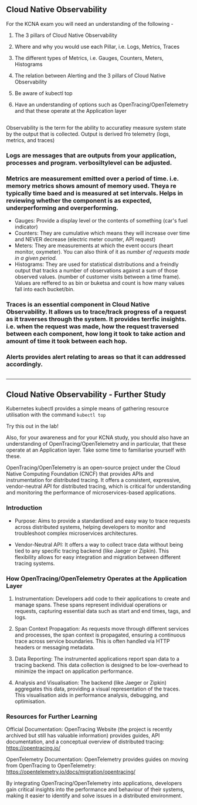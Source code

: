 ## Cloud Native Observability

For the KCNA exam you will need an understanding of the following -

1. The 3 pillars of Cloud Native Observability

2. Where and why you would use each Pillar, i.e. Logs, Metrics, Traces

3. The different types of Metrics, i.e. Gauges, Counters, Meters, Histograms

4. The relation between Alerting and the 3 pillars of Cloud Native Observability

5. Be aware of kubectl top

6. Have an understanding of options such as OpenTracing/OpenTelemetry and that these operate at the Application layer

## 

Observability is the term for the ability to accuratley measure system state by the output that is collected. Output is derived fro telemetry (logs, metrics, and traces)

### Logs are messages that are outputs from your application, processes and program. verbosiltylevel can be adjusted. 

### Metrics are measurement emitted over a period of time. i.e. memory metrics shows amount of memory used. Theya re typically time baed and is measured at set intervals. Helps in reviewing whether the component is as expected, underperforming and overperforming. 
- Gauges: Provide a display level or the contents of something (car's fuel indicator)
- Counters: They are cumulative which means they will increase over time and NEVER decrease (electric meter counter, API request)
- Meters: They are measurements at which the event occurs (heart monitor, oxymeter). You can also think of it as _number of requests made in a given period_. 
- Histograms: They are used for statistical distributions and a freindly output that tracks a number of observations against a sum of those observed values. (number of customer visits between a time frame). Values are reffered to as bin or buketsa and count is how many values fall into each bucket/bin. 

### Traces is an essential component in Cloud Native Observability. It allows us to trace/track progress of a request as it traverses through the system. It provides terrfic insights. i.e. when the request was made, how the request traversed between each component, how long it took to take action and amount of time it took between each hop. 

### Alerts provides alert relating to areas so that it can addressed accordingly.   

## 
** ** 

## Cloud Native Observability - Further Study
Kubernetes kubectl provides a simple means of gathering resource utilisation with the command `kubectl top`

Try this out in the lab!

Also, for your awareness and for your KCNA study, you should also have an understanding of OpenTracing/OpenTelemetry and in particular, that these operate at an Application layer. Take some time to familiarise yourself with these.

OpenTracing/OpenTelemetry is an open-source project under the Cloud Native Computing Foundation (CNCF) that provides APIs and instrumentation for distributed tracing. It offers a consistent, expressive, vendor-neutral API for distributed tracing, which is critical for understanding and monitoring the performance of microservices-based applications.

### Introduction
- Purpose: Aims to provide a standardised and easy way to trace requests across distributed systems, helping developers to monitor and troubleshoot complex microservices architectures.

- Vendor-Neutral API: It offers a way to collect trace data without being tied to any specific tracing backend (like Jaeger or Zipkin). This flexibility allows for easy integration and migration between different tracing systems.

### How OpenTracing/OpenTelemetry Operates at the Application Layer
1. Instrumentation: Developers add code to their applications to create and manage spans. These spans represent individual operations or requests, capturing essential data such as start and end times, tags, and logs.

2. Span Context Propagation: As requests move through different services and processes, the span context is propagated, ensuring a continuous trace across service boundaries. This is often handled via HTTP headers or messaging metadata.

3. Data Reporting: The instrumented applications report span data to a tracing backend. This data collection is designed to be low-overhead to minimize the impact on application performance.

4. Analysis and Visualisation: The backend (like Jaeger or Zipkin) aggregates this data, providing a visual representation of the traces. This visualisation aids in performance analysis, debugging, and optimisation.

### Resources for Further Learning
Official Documentation: OpenTracing Website (the project is recently archived but still has valuable information) provides guides, API documentation, and a conceptual overview of distributed tracing: https://opentracing.io/

OpenTelemetry Documentation: OpenTelemetry provides guides on moving from OpenTracing to OpenTelemetry: https://opentelemetry.io/docs/migration/opentracing/

By integrating OpenTracing/OpenTelemetry into applications, developers gain critical insights into the performance and behaviour of their systems, making it easier to identify and solve issues in a distributed environment.
